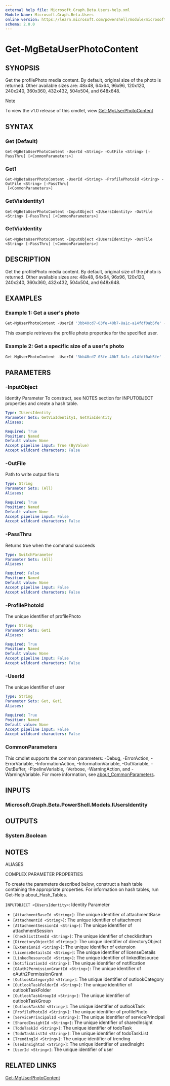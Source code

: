 ```yaml
---
external help file: Microsoft.Graph.Beta.Users-help.xml
Module Name: Microsoft.Graph.Beta.Users
online version: https://learn.microsoft.com/powershell/module/microsoft.graph.beta.users/get-mgbetauserphotocontent
schema: 2.0.0
---
```


# Get-MgBetaUserPhotoContent

## SYNOPSIS
Get the profilePhoto media content.
By default, original size of the photo is returned. Other available sizes are: 48x48, 64x64, 96x96, 120x120, 240x240, 360x360, 432x432, 504x504, and 648x648.

> [!NOTE]
> To view the v1.0 release of this cmdlet, view [Get-MgUserPhotoContent](/powershell/module/Microsoft.Graph.Users/Get-MgUserPhotoContent?view=graph-powershell-1.0)

## SYNTAX

### Get (Default)
```
Get-MgBetaUserPhotoContent -UserId <String> -OutFile <String> [-PassThru] [<CommonParameters>]
```

### Get1
```
Get-MgBetaUserPhotoContent -UserId <String> -ProfilePhotoId <String> -OutFile <String> [-PassThru]
 [<CommonParameters>]
```

### GetViaIdentity1
```
Get-MgBetaUserPhotoContent -InputObject <IUsersIdentity> -OutFile <String> [-PassThru] [<CommonParameters>]
```

### GetViaIdentity
```
Get-MgBetaUserPhotoContent -InputObject <IUsersIdentity> -OutFile <String> [-PassThru] [<CommonParameters>]
```

## DESCRIPTION
Get the profilePhoto media content.
By default, original size of the photo is returned. Other available sizes are: 48x48, 64x64, 96x96, 120x120, 240x240, 360x360, 432x432, 504x504, and 648x648.

## EXAMPLES
### Example 1: Get a user's photo

```powershell
Get-MgUserPhotoContent -UserId '3bb40cd7-03fe-40b7-8a1c-a14fdf0ab5fe' -OutFile photo.jpg
```

This example retrieves the profile photo properties for the specified user.

### Example 2: Get a specific size of a user's photo

```powershell
Get-MgUserPhotoContent -UserId '3bb40cd7-03fe-40b7-8a1c-a14fdf0ab5fe' -ProfilePhotoId 360x360 -OutFile photo.jpg
```

## PARAMETERS

### -InputObject
Identity Parameter
To construct, see NOTES section for INPUTOBJECT properties and create a hash table.

```yaml
Type: IUsersIdentity
Parameter Sets: GetViaIdentity1, GetViaIdentity
Aliases:

Required: True
Position: Named
Default value: None
Accept pipeline input: True (ByValue)
Accept wildcard characters: False
```

### -OutFile
Path to write output file to

```yaml
Type: String
Parameter Sets: (All)
Aliases:

Required: True
Position: Named
Default value: None
Accept pipeline input: False
Accept wildcard characters: False
```

### -PassThru
Returns true when the command succeeds

```yaml
Type: SwitchParameter
Parameter Sets: (All)
Aliases:

Required: False
Position: Named
Default value: None
Accept pipeline input: False
Accept wildcard characters: False
```

### -ProfilePhotoId
The unique identifier of profilePhoto

```yaml
Type: String
Parameter Sets: Get1
Aliases:

Required: True
Position: Named
Default value: None
Accept pipeline input: False
Accept wildcard characters: False
```

### -UserId
The unique identifier of user

```yaml
Type: String
Parameter Sets: Get, Get1
Aliases:

Required: True
Position: Named
Default value: None
Accept pipeline input: False
Accept wildcard characters: False
```

### CommonParameters
This cmdlet supports the common parameters: -Debug, -ErrorAction, -ErrorVariable, -InformationAction, -InformationVariable, -OutVariable, -OutBuffer, -PipelineVariable, -Verbose, -WarningAction, and -WarningVariable. For more information, see [about_CommonParameters](http://go.microsoft.com/fwlink/?LinkID=113216).

## INPUTS

### Microsoft.Graph.Beta.PowerShell.Models.IUsersIdentity
## OUTPUTS

### System.Boolean
## NOTES

ALIASES

COMPLEX PARAMETER PROPERTIES

To create the parameters described below, construct a hash table containing the appropriate properties. For information on hash tables, run Get-Help about_Hash_Tables.


`INPUTOBJECT <IUsersIdentity>`: Identity Parameter
  - `[AttachmentBaseId <String>]`: The unique identifier of attachmentBase
  - `[AttachmentId <String>]`: The unique identifier of attachment
  - `[AttachmentSessionId <String>]`: The unique identifier of attachmentSession
  - `[ChecklistItemId <String>]`: The unique identifier of checklistItem
  - `[DirectoryObjectId <String>]`: The unique identifier of directoryObject
  - `[ExtensionId <String>]`: The unique identifier of extension
  - `[LicenseDetailsId <String>]`: The unique identifier of licenseDetails
  - `[LinkedResourceId <String>]`: The unique identifier of linkedResource
  - `[NotificationId <String>]`: The unique identifier of notification
  - `[OAuth2PermissionGrantId <String>]`: The unique identifier of oAuth2PermissionGrant
  - `[OutlookCategoryId <String>]`: The unique identifier of outlookCategory
  - `[OutlookTaskFolderId <String>]`: The unique identifier of outlookTaskFolder
  - `[OutlookTaskGroupId <String>]`: The unique identifier of outlookTaskGroup
  - `[OutlookTaskId <String>]`: The unique identifier of outlookTask
  - `[ProfilePhotoId <String>]`: The unique identifier of profilePhoto
  - `[ServicePrincipalId <String>]`: The unique identifier of servicePrincipal
  - `[SharedInsightId <String>]`: The unique identifier of sharedInsight
  - `[TodoTaskId <String>]`: The unique identifier of todoTask
  - `[TodoTaskListId <String>]`: The unique identifier of todoTaskList
  - `[TrendingId <String>]`: The unique identifier of trending
  - `[UsedInsightId <String>]`: The unique identifier of usedInsight
  - `[UserId <String>]`: The unique identifier of user

## RELATED LINKS
[Get-MgUserPhotoContent](/powershell/module/Microsoft.Graph.Users/Get-MgUserPhotoContent?view=graph-powershell-1.0)

